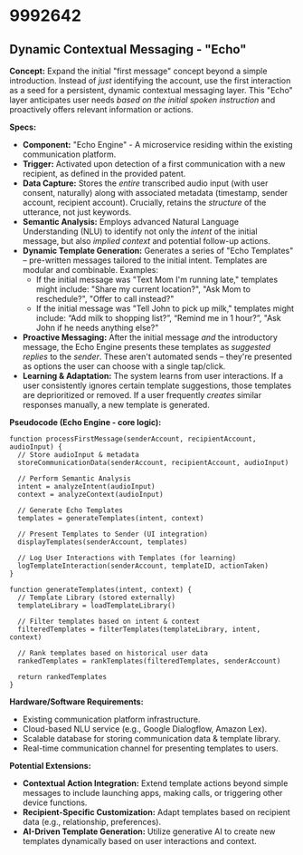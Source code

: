 # 9992642

## Dynamic Contextual Messaging - "Echo"

**Concept:** Expand the initial "first message" concept beyond a simple introduction. Instead of *just* identifying the account, use the first interaction as a seed for a persistent, dynamic contextual messaging layer. This "Echo" layer anticipates user needs *based on the initial spoken instruction* and proactively offers relevant information or actions.

**Specs:**

*   **Component:** "Echo Engine" - A microservice residing within the existing communication platform.
*   **Trigger:** Activated upon detection of a first communication with a new recipient, as defined in the provided patent.
*   **Data Capture:** Stores the *entire* transcribed audio input (with user consent, naturally) along with associated metadata (timestamp, sender account, recipient account).  Crucially, retains the *structure* of the utterance, not just keywords.
*   **Semantic Analysis:** Employs advanced Natural Language Understanding (NLU) to identify not only the *intent* of the initial message, but also *implied context* and potential follow-up actions.
*   **Dynamic Template Generation:** Generates a series of "Echo Templates" – pre-written messages tailored to the initial intent.  Templates are modular and combinable. Examples:
    *   If the initial message was "Text Mom I'm running late," templates might include: "Share my current location?", "Ask Mom to reschedule?", "Offer to call instead?"
    *   If the initial message was "Tell John to pick up milk," templates might include: “Add milk to shopping list?”, “Remind me in 1 hour?”, "Ask John if he needs anything else?"
*   **Proactive Messaging:**  After the initial message *and* the introductory message, the Echo Engine presents these templates as *suggested replies* to the *sender*.  These aren't automated sends – they're presented as options the user can choose with a single tap/click.
*   **Learning & Adaptation:** The system learns from user interactions. If a user consistently ignores certain template suggestions, those templates are deprioritized or removed.  If a user frequently *creates* similar responses manually, a new template is generated.

**Pseudocode (Echo Engine - core logic):**

```
function processFirstMessage(senderAccount, recipientAccount, audioInput) {
  // Store audioInput & metadata
  storeCommunicationData(senderAccount, recipientAccount, audioInput)

  // Perform Semantic Analysis
  intent = analyzeIntent(audioInput)
  context = analyzeContext(audioInput)

  // Generate Echo Templates
  templates = generateTemplates(intent, context)

  // Present Templates to Sender (UI integration)
  displayTemplates(senderAccount, templates)

  // Log User Interactions with Templates (for learning)
  logTemplateInteraction(senderAccount, templateID, actionTaken)
}

function generateTemplates(intent, context) {
  // Template Library (stored externally)
  templateLibrary = loadTemplateLibrary()

  // Filter templates based on intent & context
  filteredTemplates = filterTemplates(templateLibrary, intent, context)

  // Rank templates based on historical user data
  rankedTemplates = rankTemplates(filteredTemplates, senderAccount)

  return rankedTemplates
}

```

**Hardware/Software Requirements:**

*   Existing communication platform infrastructure.
*   Cloud-based NLU service (e.g., Google Dialogflow, Amazon Lex).
*   Scalable database for storing communication data & template library.
*   Real-time communication channel for presenting templates to users.

**Potential Extensions:**

*   **Contextual Action Integration:**  Extend template actions beyond simple messages to include launching apps, making calls, or triggering other device functions.
*   **Recipient-Specific Customization:** Adapt templates based on recipient data (e.g., relationship, preferences).
*   **AI-Driven Template Generation:** Utilize generative AI to create new templates dynamically based on user interactions and context.